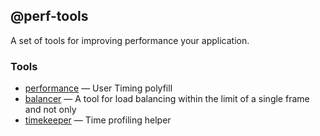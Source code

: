 @perf-tools
-----------
A set of tools for improving performance your application.


### Tools

 - [performance](./performance/) — User Timing polyfill
 - [balancer](./balancer/) — A tool for load balancing within the limit of a single frame and not only
 - [timekeeper](./timekeeper/) — Time profiling helper
